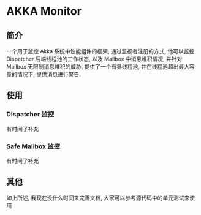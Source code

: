 # AKKA Monitor

## 简介

一个用于监控 Akka 系统中性能组件的框架, 通过监视者注册的方式, 他可以监控 Dispatcher 后端线程池的工作状态, 以及 Mailbox 中消息堆积情况, 并针对 Mailbox 无限制消息堆积的威胁, 提供了一个有界线程池, 并在线程池超出最大容量的情况下, 提供消息进行警告.

## 使用

### Dispatcher 监控

有时间了补充

### Safe Mailbox 监控

有时间了补充

## 其他

如上所述, 我现在没什么时间来完善文档, 大家可以参考源代码中的单元测试来使用